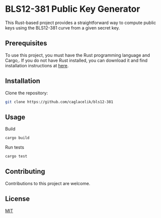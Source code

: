 # BLS12-381 Public Key Generator

This Rust-based project provides a straightforward way to compute public keys using the BLS12-381 curve from a given secret key.

## Prerequisites

To use this project, you must have the Rust programming language and Cargo,. If you do not have Rust installed, you can download it and find installation instructions at [here](https://www.rust-lang.org/tools/install).


## Installation

Clone the repository:

```bash
git clone https://github.com/caglacelik/bls12-381
```

## Usage

Build

```bash
cargo build
```

Run tests

```bash
cargo test
```

## Contributing

Contributions to this project are welcome.

## License

[MIT](https://choosealicense.com/licenses/mit/)
